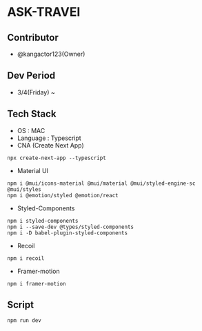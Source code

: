 # ASK-TRAVEl

## Contributor

- @kangactor123(Owner)

## Dev Period

- 3/4(Friday) ~

## Tech Stack

- OS : MAC
- Language : Typescript
- CNA (Create Next App)

```
npx create-next-app --typescript
```

- Material UI

```
npm i @mui/icons-material @mui/material @mui/styled-engine-sc @mui/styles
npm i @emotion/styled @emotion/react
```

- Styled-Components

```
npm i styled-components
npm i --save-dev @types/styled-components
npm i -D babel-plugin-styled-components

```

- Recoil

```
npm i recoil
```

- Framer-motion

```
npm i framer-motion
```

## Script

```
npm run dev
```
